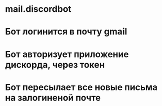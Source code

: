 # mail.discordbot
# Бот логинится в почту gmail
# Бот авторизует приложение дискорда, через токен
# Бот пересылает все новые письма на залогиненой почте